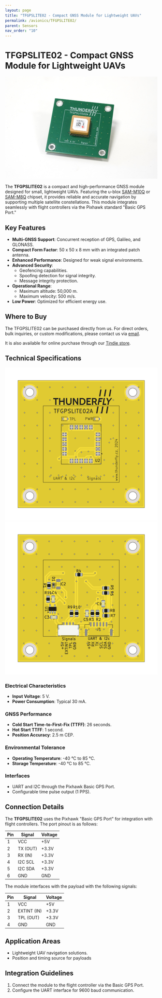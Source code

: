 ```yaml
---
layout: page
title: "TFGPSLITE02 - Compact GNSS Module for Lightweight UAVs"
permalink: /avionics/TFGPSLITE02/
parent: Sensors
nav_order: "10"
---
```


# TFGPSLITE02 - Compact GNSS Module for Lightweight UAVs

![TFGPSLITE02 bare](https://raw.githubusercontent.com/ThunderFly-aerospace/TFGPSLITE02/refs/heads/TFGPSLITE02A/doc/img/TFGPSLITE02_top.jpg)

The **TFGPSLITE02** is a compact and high-performance GNSS module designed for small, lightweight UAVs. Featuring the u-blox [SAM-M10Q](https://www.u-blox.com/en/product/sam-m10q-module) or [SAM-M8Q](https://www.u-blox.com/en/product/sam-m8q-module) chipset, it provides reliable and accurate navigation by supporting multiple satellite constellations. This module integrates seamlessly with flight controllers via the Pixhawk standard "Basic GPS Port."

## Key Features

- **Multi-GNSS Support**: Concurrent reception of GPS, Galileo, and GLONASS.
- **Compact Form Factor**: 50 x 50 x 8 mm with an integrated patch antenna.
- **Enhanced Performance**: Designed for weak signal environments.
- **Advanced Security**:
  - Geofencing capabilities.
  - Spoofing detection for signal integrity.
  - Message integrity protection.
- **Operational Range**:
  - Maximum altitude: 50,000 m.
  - Maximum velocity: 500 m/s.
- **Low Power**: Optimized for efficient energy use.


## Where to Buy
The TFGPSLITE02 can be purchased directly from us. For direct orders, bulk inquiries, or custom modifications, please contact us via [email](https://www.thunderfly.cz/contact-us.html). 

It is also available for online purchase through our [Tindie store](https://www.tindie.com/products/37121/).

## Technical Specifications

![TFGPSLITE02 Top PCB View](TFGPSLITE02-top.png)  
![TFGPSLITE02 Bottom PCB View](TFGPSLITE02-bottom.png)


### Electrical Characteristics
- **Input Voltage**: 5 V.
- **Power Consumption**: Typical 30 mA.

### GNSS Performance
- **Cold Start Time-to-First-Fix (TTFF)**: 26 seconds.
- **Hot Start TTFF**: 1 second.
- **Position Accuracy**: 2.5 m CEP.

### Environmental Tolerance
- **Operating Temperature**: -40 °C to 85 °C.
- **Storage Temperature**: -40 °C to 85 °C.

### Interfaces
- UART and I2C through the Pixhawk Basic GPS Port.
- Configurable time pulse output (1 PPS).

## Connection Details

The **TFGPSLITE02** uses the Pixhawk "Basic GPS Port" for integration with flight controllers. The port pinout is as follows:

| Pin | Signal    | Voltage |
|-----|-----------|---------|
| 1   | VCC       | +5V     |
| 2   | TX (OUT)  | +3.3V   |
| 3   | RX (IN)   | +3.3V   |
| 4   | I2C SCL   | +3.3V   |
| 5   | I2C SDA   | +3.3V   |
| 6   | GND       | GND     |

The module interfaces with the payload with the following signals:

| Pin | Signal    | Voltage |
|-----|-----------|---------|
| 1   | VCC       | +5V     |
| 2   | EXTINT (IN)  | +3.3V   |
| 3   | TPL (OUT)   | +3.3V   |
| 4   | GND       | GND     |

## Application Areas

- Lightweight UAV navigation solutions.
- Position and timing source for payloads

## Integration Guidelines

1. Connect the module to the flight controller via the Basic GPS Port.
2. Configure the UART interface for 9600 baud communication.

